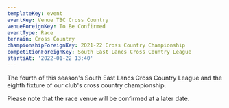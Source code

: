 ```yaml
---
templateKey: event
eventKey: Venue TBC Cross Country
venueForeignKey: To Be Confirmed
eventType: Race
terrain: Cross Country
championshipForeignKey: 2021-22 Cross Country Championship
competitionForeignKey: South East Lancs Cross Country League
startsAt: '2022-01-22 13:40'
---
```

The fourth of this season's South East Lancs Cross Country League and
the eighth fixture of our club's cross country championship. 

Please note that the race venue will be confirmed at a later date.
